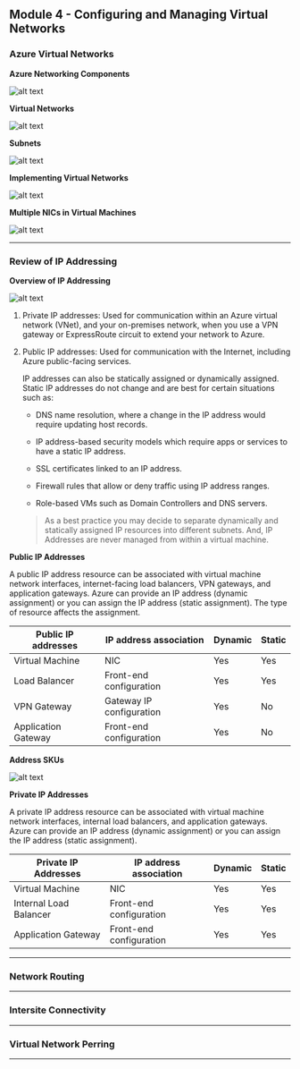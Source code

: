 ## Module 4 - Configuring and Managing Virtual Networks

### Azure Virtual Networks

__Azure Networking Components__

![alt text](https://openedx.microsoft.com/assets/courseware/v1/c9f38f194b59ca4ef4c4131d2d95cf36/asset-v1:Microsoft+AZ-300.1+2019_T2+type@asset+block/AZ103_Networking_Components.png)

__Virtual Networks__

![alt text](https://openedx.microsoft.com/assets/courseware/v1/df5fa24897ed23de8fb8f0cdf333c7b2/asset-v1:Microsoft+AZ-300.1+2019_T2+type@asset+block/AZ103_Virtual_Networks.png)

__Subnets__

![alt text](https://openedx.microsoft.com/assets/courseware/v1/51205a0dc391b602e93e9069a6e98014/asset-v1:Microsoft+AZ-300.1+2019_T2+type@asset+block/AZ103_Subnets.png)

__Implementing Virtual Networks__

![alt text](https://openedx.microsoft.com/assets/courseware/v1/a0b76f3bbd0ad724a6f9269d7f82aec4/asset-v1:Microsoft+AZ-300.1+2019_T2+type@asset+block/AZ-100.4_Configuring_and_Managing_Virtual_Networks_image5.png)


__Multiple NICs in Virtual Machines__

![alt text](https://openedx.microsoft.com/assets/courseware/v1/a62cffa75c2491f4e45e6cc6b226308a/asset-v1:Microsoft+AZ-300.1+2019_T2+type@asset+block/AZ-100.4_Configuring_and_Managing_Virtual_Networks_image6.png)


---

### Review of IP Addressing

__Overview of IP Addressing__

![alt text](https://openedx.microsoft.com/assets/courseware/v1/f3c4137c2fa799e47cfe7d2281ec8c32/asset-v1:Microsoft+AZ-300.1+2019_T2+type@asset+block/AZ-100.4_Configuring_and_Managing_Virtual_Networks_image9.png)

1. Private IP addresses: Used for communication within an Azure virtual network (VNet), and your on-premises network, when you use a VPN gateway or ExpressRoute circuit to extend your network to Azure.

2. Public IP addresses: Used for communication with the Internet, including Azure public-facing services.

    IP addresses can also be statically assigned or dynamically assigned. Static IP addresses do not change and are best for certain situations such as:
    
    - DNS name resolution, where a change in the IP address would require updating host records.
    
    - IP address-based security models which require apps or services to have a static IP address.
    
    - SSL certificates linked to an IP address.
    
    - Firewall rules that allow or deny traffic using IP address ranges.
    
    - Role-based VMs such as Domain Controllers and DNS servers.

    >As a best practice you may decide to separate dynamically and statically assigned IP resources into different subnets. And, IP Addresses are never managed from within a virtual machine.

__Public IP Addresses__

A public IP address resource can be associated with virtual machine network interfaces, internet-facing load balancers, VPN gateways, and application gateways. Azure can provide an IP address (dynamic assignment) or you can assign the IP address (static assignment). The type of resource affects the assignment.

Public IP addresses |	IP address association	| Dynamic	| Static
--- | --- | --- | ---
Virtual Machine | NIC | Yes | Yes
Load Balancer | Front-end configuration | Yes | Yes
VPN Gateway | Gateway IP configuration | Yes | No
Application Gateway | Front-end configuration | Yes | No

__Address SKUs__

![alt text](https://openedx.microsoft.com/assets/courseware/v1/5c6d36ba841c46a2af030b4d9dfd19c4/asset-v1:Microsoft+AZ-300.1+2019_T2+type@asset+block/AZ103_Public_IP_Addressing.png)

__Private IP Addresses__

A private IP address resource can be associated with virtual machine network interfaces, internal load balancers, and application gateways. Azure can provide an IP address (dynamic assignment) or you can assign the IP address (static assignment).

Private IP Addresses	| IP address association	| Dynamic	| Static
--- | --- | --- | ---
Virtual Machine | NIC | Yes | Yes
Internal Load Balancer | Front-end configuration | Yes | Yes
Application Gateway | Front-end configuration | Yes | Yes




---

### Network Routing


---

### Intersite Connectivity


---

### Virtual Network Perring


---
